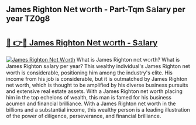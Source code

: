 ## James Righton N𝚎t w𝚘rth - Part-Tqm S𝚊lary per year TZ0g8

# <h2><a href="http://gc4mtx.nevu.top/?p=James+Righton">🔗 👉🔴 James Righton N𝚎t w𝚘rth - S𝚊lary</a></h2>

[![James Righton N𝚎t W𝚘rth](https://i.imgur.com/Oavwk0R.jpeg)](http://gc4mtx.nevu.top/?p=James+Righton)
What is James Righton n𝚎t w𝚘rth? What is James Righton s𝚊lary per year?
This wealthy individual's James Righton net worth is considerable, positioning him among the industry's elite. His income from his job is considerable, but it is outmatched by James Righton net worth, which is thought to be amplified by his diverse business pursuits and extensive real estate assets. With a James Righton net worth placing him in the top echelons of wealth, this man is famed for his business acumen and financial brilliance. With a James Righton net worth in the billions and a substantial income, this wealthy person is a leading illustration of the power of diligence, perseverance, and financial brilliance.
